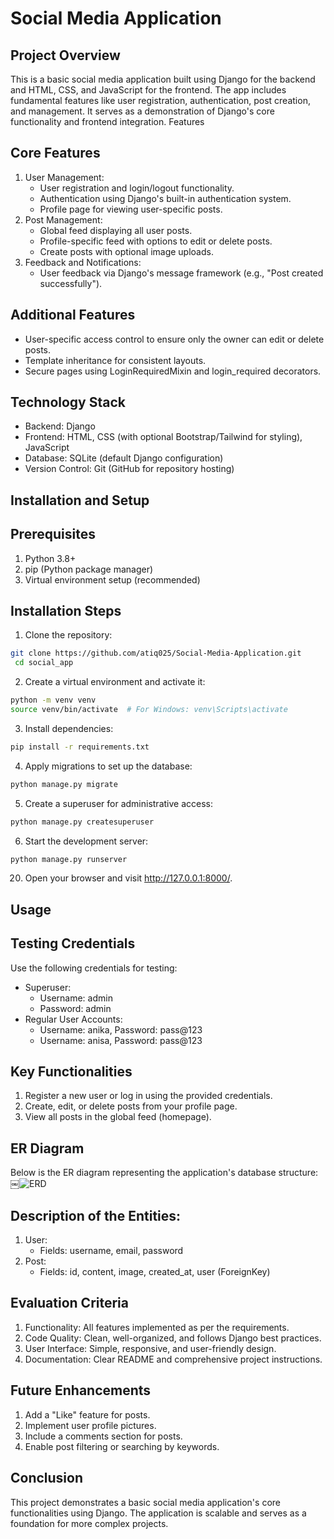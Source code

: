 # Social Media Application
## Project Overview
This is a basic social media application built using Django for the backend and HTML, CSS, and JavaScript for the frontend. The app includes fundamental features like user registration, authentication, post creation, and management. It serves as a demonstration of Django's core functionality and frontend integration.
Features
## Core Features
1. User Management:
    * User registration and login/logout functionality.
    * Authentication using Django's built-in authentication system.
    * Profile page for viewing user-specific posts.
2. Post Management:
    * Global feed displaying all user posts.
    * Profile-specific feed with options to edit or delete posts.
    * Create posts with optional image uploads.
3. Feedback and Notifications:
    * User feedback via Django's message framework (e.g., "Post created successfully").
## Additional Features
* User-specific access control to ensure only the owner can edit or delete posts.
* Template inheritance for consistent layouts.
* Secure pages using LoginRequiredMixin and login_required decorators.
## Technology Stack
* Backend: Django
* Frontend: HTML, CSS (with optional Bootstrap/Tailwind for styling), JavaScript
* Database: SQLite (default Django configuration)
* Version Control: Git (GitHub for repository hosting)
## Installation and Setup
## Prerequisites
1. Python 3.8+
2. pip (Python package manager)
3. Virtual environment setup (recommended)
## Installation Steps
1. Clone the repository:
```bash
git clone https://github.com/atiq025/Social-Media-Application.git
 cd social_app
``` 
2. Create a virtual environment and activate it:
```bash
python -m venv venv
source venv/bin/activate  # For Windows: venv\Scripts\activate
```
3. Install dependencies:
```bash
pip install -r requirements.txt
```
4. Apply migrations to set up the database:
```bash
python manage.py migrate
``` 
5. Create a superuser for administrative access:
```bash
python manage.py createsuperuser
``` 
6. Start the development server:
```bash
python manage.py runserver
``` 

20. Open your browser and visit http://127.0.0.1:8000/.
## Usage
## Testing Credentials
Use the following credentials for testing:
* Superuser:
    * Username: admin
    * Password: admin
* Regular User Accounts:
    * Username: anika, Password: pass@123
    * Username: anisa, Password: pass@123
## Key Functionalities
1. Register a new user or log in using the provided credentials.
2. Create, edit, or delete posts from your profile page.
3. View all posts in the global feed (homepage).
## ER Diagram
Below is the ER diagram representing the application's database structure:
￼![ERD](https://github.com/user-attachments/assets/c215f7d2-3c92-40fd-a6e4-0c98d110f0f1)

## Description of the Entities:
1. User:
    * Fields: username, email, password
2. Post:
    * Fields: id, content, image, created_at, user (ForeignKey)
## Evaluation Criteria
1. Functionality: All features implemented as per the requirements.
2. Code Quality: Clean, well-organized, and follows Django best practices.
3. User Interface: Simple, responsive, and user-friendly design.
4. Documentation: Clear README and comprehensive project instructions.
## Future Enhancements
1. Add a "Like" feature for posts.
2. Implement user profile pictures.
3. Include a comments section for posts.
4. Enable post filtering or searching by keywords.
## Conclusion
This project demonstrates a basic social media application's core functionalities using Django. The application is scalable and serves as a foundation for more complex projects.
